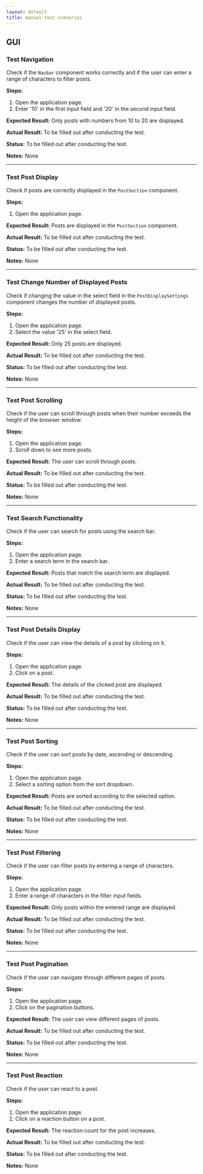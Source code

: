 ```yaml
---
layout: default
title: manual-test-scenarios
---
```

## GUI

### Test Navigation

Check if the `Navbar` component works correctly and if the user can enter a range of characters to filter posts.

**Steps:**
1. Open the application page.
2. Enter '10' in the first input field and '20' in the second input field.

**Expected Result:**
Only posts with numbers from 10 to 20 are displayed.

**Actual Result:**
To be filled out after conducting the test.

**Status:**
To be filled out after conducting the test.

**Notes:**
None

---

### Test Post Display

Check if posts are correctly displayed in the `PostSection` component.

**Steps:**
1. Open the application page.

**Expected Result:**
Posts are displayed in the `PostSection` component.

**Actual Result:**
To be filled out after conducting the test.

**Status:**
To be filled out after conducting the test.

**Notes:**
None

---

### Test Change Number of Displayed Posts

Check if changing the value in the select field in the `PostDisplaySettings` component changes the number of displayed
posts.

**Steps:**
1. Open the application page.
2. Select the value '25' in the select field.

**Expected Result:**
Only 25 posts are displayed.

**Actual Result:**
To be filled out after conducting the test.

**Status:**
To be filled out after conducting the test.

**Notes:**
None

---

### Test Post Scrolling

Check if the user can scroll through posts when their number exceeds the height of the browser window.

**Steps:**
1. Open the application page.
2. Scroll down to see more posts.

**Expected Result:**
The user can scroll through posts.

**Actual Result:**
To be filled out after conducting the test.

**Status:**
To be filled out after conducting the test.

**Notes:**
None

---
### Test Search Functionality
Check if the user can search for posts using the search bar.

**Steps:**
1. Open the application page.
2. Enter a search term in the search bar.

**Expected Result:**
Posts that match the search term are displayed.

**Actual Result:**
To be filled out after conducting the test.

**Status:**
To be filled out after conducting the test.

**Notes:**
None

---

### Test Post Details Display
Check if the user can view the details of a post by clicking on it.

**Steps:**
1. Open the application page.
2. Click on a post.

**Expected Result:**
The details of the clicked post are displayed.

**Actual Result:**
To be filled out after conducting the test.

**Status:**
To be filled out after conducting the test.

**Notes:**
None

---

### Test Post Sorting
Check if the user can sort posts by date, ascending or descending.

**Steps:**
1. Open the application page.
2. Select a sorting option from the sort dropdown.

**Expected Result:**
Posts are sorted according to the selected option.

**Actual Result:**
To be filled out after conducting the test.

**Status:**
To be filled out after conducting the test.

**Notes:**
None

---
### Test Post Filtering
Check if the user can filter posts by entering a range of characters.

**Steps:**
1. Open the application page.
2. Enter a range of characters in the filter input fields.

**Expected Result:**
Only posts within the entered range are displayed.

**Actual Result:**
To be filled out after conducting the test.

**Status:**
To be filled out after conducting the test.

**Notes:**
None

---

### Test Post Pagination
Check if the user can navigate through different pages of posts.

**Steps:**
1. Open the application page.
2. Click on the pagination buttons.

**Expected Result:**
The user can view different pages of posts.

**Actual Result:**
To be filled out after conducting the test.

**Status:**
To be filled out after conducting the test.

**Notes:**
None

---

### Test Post Reaction
Check if the user can react to a post.

**Steps:**
1. Open the application page.
2. Click on a reaction button on a post.

**Expected Result:**
The reaction count for the post increases.

**Actual Result:**
To be filled out after conducting the test.

**Status:**
To be filled out after conducting the test.

**Notes:**
None